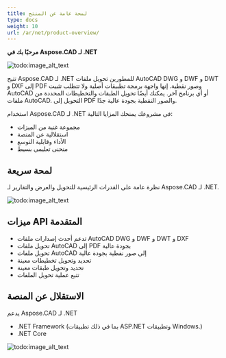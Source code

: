 ```yaml
---
title: لمحة عامة عن المنتج
type: docs
weight: 10
url: /ar/net/product-overview/
---
```


**مرحبًا بك في Aspose.CAD لـ .NET**

![todo:image_alt_text](product-overview_1)

تتيح Aspose.CAD لـ .NET للمطورين تحويل ملفات AutoCAD DWG و DWF و DWT و DXF إلى PDF وصور نقطية. إنها واجهة برمجة تطبيقات أصلية ولا تتطلب تثبيت AutoCAD أو أي برنامج آخر. يمكنك أيضًا تحويل الطبقات والتخطيطات المحددة من ملفات AutoCAD. التحويل إلى PDF والصور النقطية بجودة عالية جدًا.

استخدام Aspose.CAD لـ .NET في مشروعك يمنحك المزايا التالية:

- مجموعة غنية من الميزات
- استقلالية عن المنصة
- الأداء وقابلية التوسع
- منحنى تعليمي بسيط




## **لمحة سريعة**
نظرة عامة على القدرات الرئيسية للتحويل والعرض والتقارير لـ Aspose.CAD لـ .NET.

![todo:image_alt_text](/_assets/product-overview_2.png)
## **ميزات API المتقدمة**
- تدعم أحدث إصدارات ملفات AutoCAD DWG و DWF و DWT و DXF
- تحويل ملفات AutoCAD إلى PDF بجودة عالية
- تحويل ملفات AutoCAD إلى صور نقطية بجودة عالية
- تحديد وتحويل تخطيطات معينة
- تحديد وتحويل طبقات معينة
- تتبع عملية تحويل الملفات
## **الاستقلال عن المنصة**
يدعم Aspose.CAD لـ .NET

- .NET Framework (بما في ذلك تطبيقات ASP.NET وتطبيقات Windows.)
- .NET Core

![todo:image_alt_text](/_assets/product-overview_3.png)
